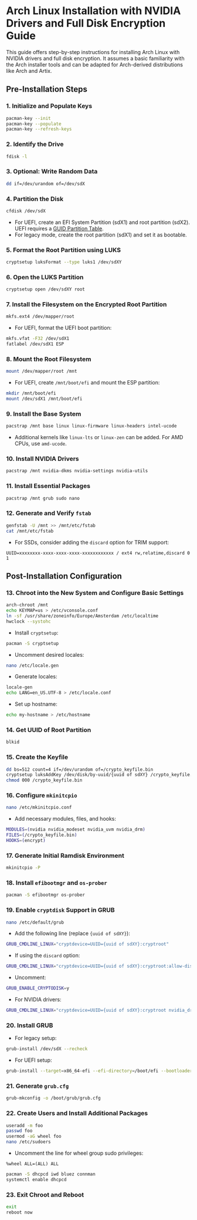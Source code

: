 # Arch Linux Installation with NVIDIA Drivers and Full Disk Encryption Guide

This guide offers step-by-step instructions for installing Arch Linux with NVIDIA drivers and full disk encryption. It assumes a basic familiarity with the Arch installer tools and can be adapted for Arch-derived distributions like Arch and Artix.

## Pre-Installation Steps

### 1. Initialize and Populate Keys

```bash
pacman-key --init
pacman-key --populate
pacman-key --refresh-keys
```

### 2. Identify the Drive

```bash
fdisk -l
```

### 3. Optional: Write Random Data

```bash
dd if=/dev/urandom of=/dev/sdX
```

### 4. Partition the Disk

```bash
cfdisk /dev/sdX
```

- For UEFI, create an EFI System Partition (sdX1) and root partition (sdX2). UEFI requires a [GUID Partition Table](https://wiki.archlinux.org/index.php/GUID_Partition_Table).
- For legacy mode, create the root partition (sdX1) and set it as bootable.

### 5. Format the Root Partition using LUKS

```bash
cryptsetup luksFormat --type luks1 /dev/sdXY
```

### 6. Open the LUKS Partition

```bash
cryptsetup open /dev/sdXY root
```

### 7. Install the Filesystem on the Encrypted Root Partition

```bash
mkfs.ext4 /dev/mapper/root
```

- For UEFI, format the UEFI boot partition:

```bash
mkfs.vfat -F32 /dev/sdX1
fatlabel /dev/sdX1 ESP
```

### 8. Mount the Root Filesystem

```bash
mount /dev/mapper/root /mnt
```

- For UEFI, create `/mnt/boot/efi` and mount the ESP partition:

```bash
mkdir /mnt/boot/efi
mount /dev/sdX1 /mnt/boot/efi
```

### 9. Install the Base System

```bash
pacstrap /mnt base linux linux-firmware linux-headers intel-ucode
```

- Additional kernels like `linux-lts` or `linux-zen` can be added. For AMD CPUs, use `amd-ucode`.

### 10. Install NVIDIA Drivers

```bash
pacstrap /mnt nvidia-dkms nvidia-settings nvidia-utils
```

### 11. Install Essential Packages

```bash
pacstrap /mnt grub sudo nano
```

### 12. Generate and Verify `fstab`

```bash
genfstab -U /mnt >> /mnt/etc/fstab
cat /mnt/etc/fstab
```

- For SSDs, consider adding the `discard` option for TRIM support:

```plaintext
UUID=xxxxxxxx-xxxx-xxxx-xxxx-xxxxxxxxxxxx / ext4 rw,relatime,discard 0 1
```

## Post-Installation Configuration

### 13. Chroot into the New System and Configure Basic Settings

```bash
arch-chroot /mnt
echo KEYMAP=us > /etc/vconsole.conf
ln -sf /usr/share/zoneinfo/Europe/Amsterdam /etc/localtime
hwclock --systohc
```

- Install `cryptsetup`:

```bash
pacman -S cryptsetup
```

- Uncomment desired locales:

```bash
nano /etc/locale.gen
```

- Generate locales:

```bash
locale-gen
echo LANG=en_US.UTF-8 > /etc/locale.conf
```

- Set up hostname:

```bash
echo my-hostname > /etc/hostname
```

### 14. Get UUID of Root Partition

```bash
blkid
```

### 15. Create the Keyfile

```bash
dd bs=512 count=4 if=/dev/urandom of=/crypto_keyfile.bin
cryptsetup luksAddKey /dev/disk/by-uuid/{uuid of sdXY} /crypto_keyfile.bin
chmod 000 /crypto_keyfile.bin
```

### 16. Configure `mkinitcpio`

```bash
nano /etc/mkinitcpio.conf
```

- Add necessary modules, files, and hooks:

```bash
MODULES=(nvidia nvidia_modeset nvidia_uvm nvidia_drm)
FILES=(/crypto_keyfile.bin)
HOOKS=(encrypt)
```

### 17. Generate Initial Ramdisk Environment

```bash
mkinitcpio -P
```

### 18. Install `efibootmgr` and `os-prober`

```bash
pacman -S efibootmgr os-prober
```

### 19. Enable `cryptdisk` Support in GRUB

```bash
nano /etc/default/grub
```

- Add the following line (replace `{uuid of sdXY}`):

```bash
GRUB_CMDLINE_LINUX="cryptdevice=UUID={uuid of sdXY}:cryptroot"
```

- If using the `discard` option:

```bash
GRUB_CMDLINE_LINUX="cryptdevice=UUID={uuid of sdXY}:cryptroot:allow-discards"
```

- Uncomment:

```bash
GRUB_ENABLE_CRYPTODISK=y
```

- For NVIDIA drivers:

```bash
GRUB_CMDLINE_LINUX="cryptdevice=UUID={uuid of sdXY}:cryptroot nvidia_drm.modeset=1 rd.driver.blacklist=nouveau modprob.blacklist=nouveau"
```

### 20. Install GRUB

- For legacy setup:

```bash
grub-install /dev/sdX --recheck
```

- For UEFI setup:

```bash
grub-install --target=x86_64-efi --efi-directory=/boot/efi --bootloader-id=grub /dev/sdX --recheck
```

### 21. Generate `grub.cfg`

```bash
grub-mkconfig -o /boot/grub/grub.cfg
```

### 22. Create Users and Install Additional Packages

```bash
useradd -m foo
passwd foo
usermod -aG wheel foo
nano /etc/sudoers
```

- Uncomment the line for wheel group sudo privileges:

```plaintext
%wheel ALL=(ALL) ALL
```

```bash
pacman -S dhcpcd iwd bluez connman
systemctl enable dhcpcd
```

### 23. Exit Chroot and Reboot

```bash
exit
reboot now
```
